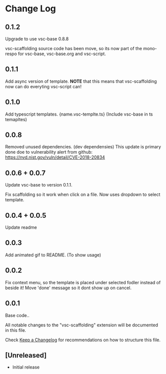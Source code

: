 # Change Log

## 0.1.2

Upgrade to use vsc-base 0.8.8

vsc-scaffolding source code has been move, so its now part of the mono-respo for vsc-base, vsc-base.org and vsc-script.

## 0.1.1

Add async version of template.
**NOTE** that this means that vsc-scaffolding now can do everyting vsc-script can!

## 0.1.0

Add typescript templates. {name.vsc-templte.ts}
(Include vsc-base in ts temapltes)

## 0.0.8

Removed unused dependencies. (dev dependensies)
This update is primary done doe to vulnerability alert from github:
https://nvd.nist.gov/vuln/detail/CVE-2018-20834

## 0.0.6 + 0.0.7

Update vsc-base to version 0.1.1.

Fix scaffolding so it work when click on a file.
Now uses dropdown to select template.

## 0.0.4 + 0.0.5

Update readme

## 0.0.3

Add animated gif to README. (To show usage)

## 0.0.2

Fix context menu, so the template is placed under selected fodler instead of beside it!
Move 'done' message so it dont show up on cancel.

## 0.0.1

Base code..

All notable changes to the "vsc-scaffolding" extension will be documented in this file.

Check [Keep a Changelog](http://keepachangelog.com/) for recommendations on how to structure this file.

## [Unreleased]

-  Initial release
